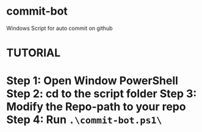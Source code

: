 ﻿# commit-bot
Windows Script for auto commit on github
<br/>

<h1>TUTORIAL<h1/>
Step 1: Open Window PowerShell
Step 2: cd to the script folder
Step 3: Modify the Repo-path to your repo
Step 4: Run <code>.\commit-bot.ps1\</code>
